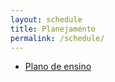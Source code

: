 ```yaml
---
layout: schedule
title: Planejamento
permalink: /schedule/
---
```


- [Plano de ensino](/assets/planejamento/plano-de-ensino.pdf)